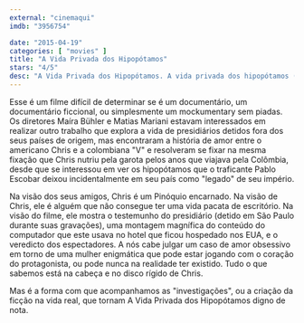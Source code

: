 ```yaml
---
external: "cinemaqui"
imdb: "3956754"

date: "2015-04-19"
categories: [ "movies" ]
title: "A Vida Privada dos Hipopótamos"
stars: "4/5"
desc: "A Vida Privada dos Hipopótamos. A vida privada dos hipopótamos (Brazil, 2014). Dirigido por Maíra Bühler, Matias Mariani. Escrito por Maíra Bühler, Matias Mariani."
---
```

Esse é um filme difícil de determinar se é um documentário, um documentário ficcional, ou simplesmente um mockumentary sem piadas. Os diretores Maíra Bühler e Matias Mariani estavam interessados em realizar outro trabalho que explora a vida de presidiários detidos fora dos seus países de origem, mas encontraram a história de amor entre o americano Chris e a colombiana "V" e resolveram se fixar na mesma fixação que Chris nutriu pela garota pelos anos que viajava pela Colômbia, desde que se interessou em ver os hipopótamos que o traficante Pablo Escobar deixou incidentalmente em seu país como "legado" de seu império.

Na visão dos seus amigos, Chris é um Pinóquio encarnado. Na visão de Chris, ele é alguém que não consegue ter uma vida pacata de escritório. Na visão do filme, ele mostra o testemunho do presidiário (detido em São Paulo durante suas gravações), uma montagem magnífica do conteúdo do computador que este usava no hotel que ficou hospedado nos EUA, e o veredicto dos espectadores. A nós cabe julgar um caso de amor obsessivo em torno de uma mulher enigmática que pode estar jogando com o coração do protagonista, ou pode nunca na realidade ter existido. Tudo o que sabemos está na cabeça e no disco rígido de Chris.

Mas é a forma com que acompanhamos as "investigações", ou a criação da ficção na vida real, que tornam A Vida Privada dos Hipopótamos digno de nota.
